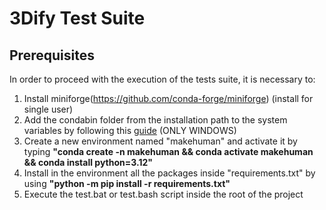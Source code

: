 # 3Dify Test Suite
## Prerequisites
In order to proceed with the execution of the tests suite, it is necessary to:
1. Install miniforge(https://github.com/conda-forge/miniforge) (install for single user)
2. Add the condabin folder from the installation path to the system variables by following this [guide](https://learn.microsoft.com/en-us/previous-versions/office/developer/sharepoint-2010/ee537574(v=office.14)#to-add-a-path-to-the-path-environment-variable) (ONLY WINDOWS)
3. Create a new environment named "makehuman" and activate it by typing **"conda create -n makehuman && conda activate makehuman && conda install python=3.12"**
4. Install in the environment all the packages inside "requirements.txt" by using **"python -m pip install -r requirements.txt"**
5. Execute the test.bat or test.bash script inside the root of the project